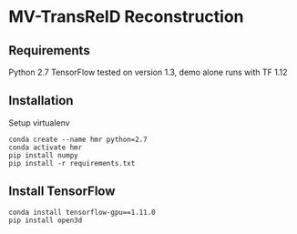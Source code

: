 
# MV-TransReID Reconstruction
## Requirements
Python 2.7
TensorFlow tested on version 1.3, demo alone runs with TF 1.12
## Installation
Setup virtualenv

```
conda create --name hmr python=2.7
conda activate hmr
pip install numpy
pip install -r requirements.txt
```

## Install TensorFlow
```
conda install tensorflow-gpu==1.11.0
pip install open3d 
```

